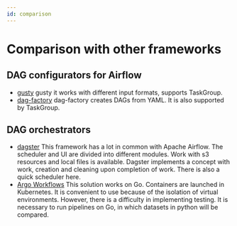 ```yaml
---
id: comparison
---
```


# Comparison with other frameworks

## DAG configurators for Airflow

* [gusty](https://github.com/chriscardillo/gusty) gusty it works with different input formats, supports TaskGroup.
* [dag-factory](https://github.com/ajbosco/dag-factory) dag-factory creates DAGs from YAML. It is also supported by TaskGroup.

## DAG orchestrators

* [dagster](https://github.com/dagster-io/dagster) This framework has a lot in common with Apache Airflow.
The scheduler and UI are divided into different modules. Work with s3 resources and local files is available.
Dagster implements a concept with work, creation and cleaning upon completion of work. There is also a quick scheduler here.
* [Argo Workflows](https://argoproj.github.io/argo-workflows/) This solution works on Go. Containers are launched in Kubernetes.
It is convenient to use because of the isolation of virtual environments. However, there is a difficulty in implementing testing.
It is necessary to run pipelines on Go, in which datasets in python will be compared.
